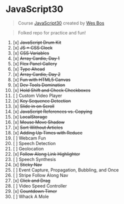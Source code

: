 # JavaScript30

> Course [JavaScript30](https://javascript30.com) created by [Wes Bos](https://github.com/wesbos)    

> Folked repo for practice and fun!

1. [x]  ~~JavaScript Drum Kit~~
2. [x] ~~JS + CSS Clock~~
3. [x] ~~CSS Variables~~
4. [x] ~~Array Cardio, Day 1~~
5. [x] ~~Flex Panel Gallery~~
6. [x] ~~Type Ahead~~
7. [x] ~~Array Cardio, Day 2~~
8. [x] ~~Fun with HTML5 Canvas~~
9. [x] ~~Dev Tools Domination~~
10. [x] ~~Hold Shift and Check Checkboxes~~
11. [ ] Custom Video Player
12. [x] ~~Key Sequence Detection~~
13. [x] ~~Slide in on Scroll~~
14. [x] ~~JavaScript References vs. Copying~~
15. [x] ~~LocalStorage~~
16. [x] ~~Mouse Move Shadow~~
17. [x] ~~Sort Without Articles~~
18. [x] ~~Adding Up Times with Reduce~~
19. [ ] Webcam Fun
20. [ ] Speech Detection
21. [ ] Geolocation
22. [x] ~~Follow Along Link Highlighter~~
23. [ ] Speech Synthesis
24. [x] ~~Sticky Nav~~
25. [ ] Event Capture, Propagation, Bubbling, and Once
26. [ ] Stripe Follow Along Nav
27. [x] ~~Click and Drag~~
28. [ ] Video Speed Controller
29. [x] ~~Countdown Timer~~
30. [ ] Whack A Mole